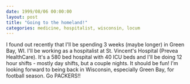 ```yaml
---
date: 1999/08/06 00:00:00
layout: post
title: "Going to the homeland!"
categories: medicine, hospitalist, wisconsin, locum
---
```


I found out recently that I'll be spending 3 weeks (maybe longer) in Green Bay, WI. I'll be working as a hospitalist at St. Vincent's Hospital (Prevea HealthCare). It's a 580 bed hospital with 40 ICU beds and I'll be doing 12 hour shifts - mostly day shifts, but a couple nights. It should be fun! I'm looking forward to being back in Wisconsin, especially Green Bay, for football season. Go PACKERS!!
